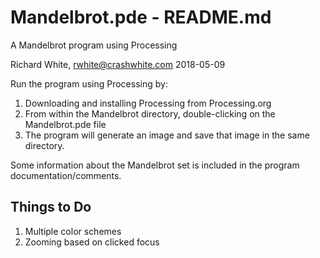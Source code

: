 Mandelbrot.pde - README.md
==========================

A Mandelbrot program using Processing

Richard White, rwhite@crashwhite.com
2018-05-09

Run the program using Processing by:
1. Downloading and installing Processing from Processing.org
2. From within the Mandelbrot directory, double-clicking on the 
   Mandelbrot.pde file
3. The program will generate an image and save that image in 
   the same directory.

Some information about the Mandelbrot set is included in the
program documentation/comments.

Things to Do
------------

1. Multiple color schemes
2. Zooming based on clicked focus


